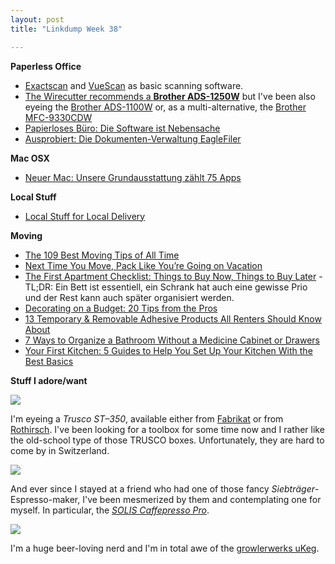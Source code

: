 ```yaml
---
layout: post
title: "Linkdump Week 38"

---
```


**Paperless Office**
- [Exactscan](http://exactscan.com/de/index.html) and [VueScan](https://www.hamrick.com/) as basic scanning software.
- [The Wirecutter recommends a **Brother ADS-1250W**](https://thewirecutter.com/reviews/best-portable-document-scanner/) but I've been also eyeing the [Brother ADS-1100W](https://www.ricardo.ch/de/a/brother-scanner-ads-1100w-1083188920/) or, as a multi-alternative, the [Brother MFC-9330CDW](https://www.ricardo.ch/de/a/brother-mfc-9330cdw-1083046276/)
- [Papierloses Büro: Die Software ist Nebensache](https://www.ifun.de/papierloses-buero-die-software-ist-nebensache-121589/)
- [Ausprobiert: Die Dokumenten-Verwaltung EagleFiler](https://www.ifun.de/ausprobiert-die-dokumenten-verwaltung-eaglefiler-100780/)

**Mac OSX**
- [Neuer Mac: Unsere Grundausstattung zählt 75 Apps](https://www.ifun.de/neuer-mac-unsere-grundausstattung-zaehlt-75-apps-102163/)

**Local Stuff**
- [Local Stuff for Local Delivery](https://grundstock.ch)

**Moving**
- [The 109 Best Moving Tips of All Time](https://www.apartmenttherapy.com/moving-tips-36648151)
- [Next Time You Move, Pack Like You’re Going on Vacation](https://www.apartmenttherapy.com/packing-tips-for-moving-262160)
- [The First Apartment Checklist: Things to Buy Now, Things to Buy Later](https://www.apartmenttherapy.com/the-first-apartment-checklist-things-to-buy-now-things-to-buy-later-219419) - TL;DR: Ein Bett ist essentiell, ein Schrank hat auch eine gewisse Prio und der Rest kann auch später organisiert werden.
- [Decorating on a Budget: 20 Tips from the Pros](https://www.apartmenttherapy.com/decorating-on-a-budget-tips-from-the-pros-204068)
- [13 Temporary & Removable Adhesive Products All Renters Should Know About](https://www.apartmenttherapy.com/10-temporary-removable-products-all-renters-should-know-about-206028)
- [7 Ways to Organize a Bathroom Without a Medicine Cabinet or Drawers](https://www.apartmenttherapy.com/7-ways-to-organize-a-bathroom-without-a-medicine-cabinet-or-drawers-239717)
- [Your First Kitchen: 5 Guides to Help You Set Up Your Kitchen With the Best Basics](https://www.thekitchn.com/essential-kitchen-equipment-5-guides-to-help-171152)

**Stuff I adore/want**


![](https://images-na.ssl-images-amazon.com/images/I/71iWd%2BZACjL._SL1500_.jpg)

I'm eyeing a *Trusco ST–350*, available either from [Fabrikat](https://www.fabrikat.ch/werkstatt/aufbewahrung/2-stockig-aufklappbare-werkzeugkiste-st-350.html) or from [Rothirsch](https://www.rothirsch.com/collections/trusco/products/japanese-tool-box?variant=17173427271). I've been looking for a toolbox for some time now and I rather like the old-school type of those TRUSCO boxes. Unfortunately, they are hard to come by in Switzerland.

![](https://www.solis.ch/media/catalog/product/cache/1/image/960x960/17f82f742ffe127f42dca9de82fb58b1/9/8/980-92_caffespressopro.jpg)

And ever since I stayed at a friend who had one of those fancy *Siebträger*-Espresso-maker, I've been mesmerized by them and contemplating one for myself. In particular, the [*SOLIS Caffepresso Pro*](https://www.solis.ch/de/kaffee/kaffeemaschinen/solis-caffespresso-pro).


![](https://cdn.shopify.com/s/files/1/0783/6291/products/mb_ss64.jpg?v=1567530169)

I'm a huge beer-loving nerd and I'm in total awe of the [growlerwerks uKeg](https://www.growlerwerks.com/).
